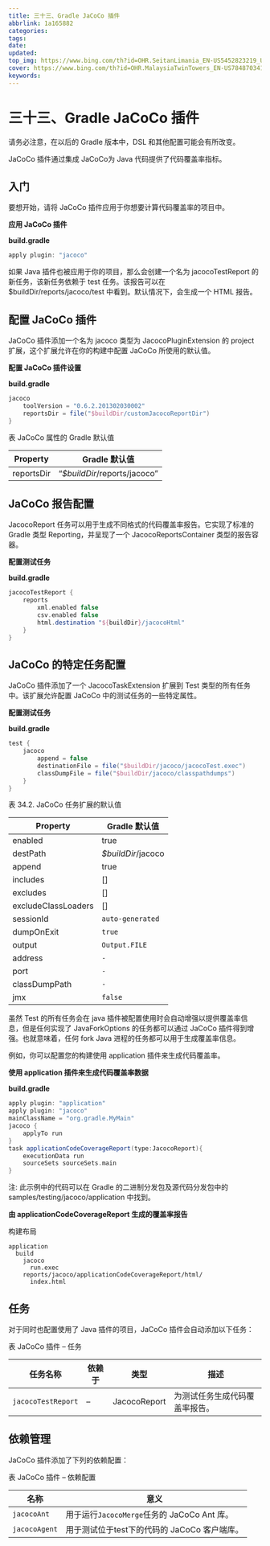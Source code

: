 ```yaml
---
title: 三十三、Gradle JaCoCo 插件
abbrlink: 1a165882
categories: 
tags: 
date: 
updated: 
top_img: https://www.bing.com/th?id=OHR.SeitanLimania_EN-US5452823219_UHD.jpg
cover: https://www.bing.com/th?id=OHR.MalaysiaTwinTowers_EN-US7848703415_UHD.jpg
keywords: 
---
```

# 三十三、Gradle JaCoCo 插件

请务必注意，在以后的 Gradle 版本中，DSL 和其他配置可能会有所改变。

JaCoCo 插件通过集成 JaCoCo为 Java 代码提供了代码覆盖率指标。

## 入门

要想开始，请将 JaCoCo 插件应用于你想要计算代码覆盖率的项目中。

**应用 JaCoCo 插件**

**build.gradle**

```gradle
apply plugin: "jacoco"  
```

如果 Java 插件也被应用于你的项目，那么会创建一个名为 jacocoTestReport 的新任务，该新任务依赖于 test 任务。该报告可以在 $buildDir/reports/jacoco/test 中看到。默认情况下，会生成一个 HTML 报告。

## 配置 JaCoCo 插件

JaCoCo 插件添加一个名为 jacoco 类型为 JacocoPluginExtension 的 project 扩展，这个扩展允许在你的构建中配置 JaCoCo 所使用的默认值。

**配置 JaCoCo 插件设置**

**build.gradle**

```gradle
jacoco
    toolVersion = "0.6.2.201302030002"
    reportsDir = file("$buildDir/customJacocoReportDir")
}  
```

表 JaCoCo 属性的 Gradle 默认值

| Property   | Gradle 默认值                |
| ---------- | ---------------------------- |
| reportsDir | “*$buildDir*/reports/jacoco” |

## JaCoCo 报告配置

JacocoReport 任务可以用于生成不同格式的代码覆盖率报告。它实现了标准的 Gradle 类型 Reporting，并呈现了一个 JacocoReportsContainer 类型的报告容器。

**配置测试任务**

**build.gradle**

```gradle
jacocoTestReport {
    reports
        xml.enabled false
        csv.enabled false
        html.destination "${buildDir}/jacocoHtml"
    }
}  
```

## JaCoCo 的特定任务配置

JaCoCo 插件添加了一个 JacocoTaskExtension 扩展到 Test 类型的所有任务中。该扩展允许配置 JaCoCo 中的测试任务的一些特定属性。

**配置测试任务**

**build.gradle**

```gradle
test {
    jacoco
        append = false
        destinationFile = file("$buildDir/jacoco/jacocoTest.exec")
        classDumpFile = file("$buildDir/jacoco/classpathdumps")
    }
}  
```

表 34.2. JaCoCo 任务扩展的默认值

| Property            | Gradle 默认值      |
| ------------------- | ------------------ |
| enabled             | true               |
| destPath            | *$buildDir*/jacoco |
| append              | true               |
| includes            | []                 |
| excludes            | []                 |
| excludeClassLoaders | []                 |
| sessionId           | `auto-generated`   |
| dumpOnExit          | `true`             |
| output              | `Output.FILE`      |
| address             | `-`                |
| port                | `-`                |
| classDumpPath       | `-`                |
| jmx                 | `false`            |

虽然 Test 的所有任务会在 java 插件被配置使用时会自动增强以提供覆盖率信息，但是任何实现了 JavaForkOptions 的任务都可以通过 JaCoCo 插件得到增强。也就意味着，任何 fork Java 进程的任务都可以用于生成覆盖率信息。

例如，你可以配置您的构建使用 application 插件来生成代码覆盖率。

**使用 application 插件来生成代码覆盖率数据**

**build.gradle**

```gradle
apply plugin: "application"
apply plugin: "jacoco"
mainClassName = "org.gradle.MyMain"
jacoco {
    applyTo run
}
task applicationCodeCoverageReport(type:JacocoReport){
    executionData run
    sourceSets sourceSets.main
}  
```

注: 此示例中的代码可以在 Gradle 的二进制分发包及源代码分发包中的 samples/testing/jacoco/application 中找到。

**由 applicationCodeCoverageReport 生成的覆盖率报告**

构建布局

```
application
  build
    jacoco
      run.exec
    reports/jacoco/applicationCodeCoverageReport/html/
      index.html  
```

## 任务

对于同时也配置使用了 Java 插件的项目，JaCoCo 插件会自动添加以下任务：

表 JaCoCo 插件 – 任务

| 任务名称           | 依赖于 | 类型         | 描述                           |
| ------------------ | ------ | ------------ | ------------------------------ |
| `jacocoTestReport` | –      | JacocoReport | 为测试任务生成代码覆盖率报告。 |

## 依赖管理

JaCoCo 插件添加了下列的依赖配置：

表  JaCoCo 插件 – 依赖配置

| 名称          | 意义                                         |
| ------------- | -------------------------------------------- |
| `jacocoAnt`   | 用于运行`JacocoMerge`任务的 JaCoCo Ant 库。  |
| `jacocoAgent` | 用于测试位于test下的代码的 JaCoCo 客户端库。 |

